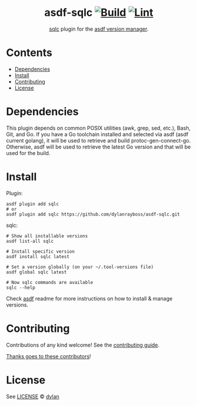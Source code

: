 <div align="center">

# asdf-sqlc [![Build](https://github.com/dylanrayboss/asdf-sqlc/actions/workflows/build.yml/badge.svg)](https://github.com/dylanrayboss/asdf-sqlc/actions/workflows/build.yml) [![Lint](https://github.com/dylanrayboss/asdf-sqlc/actions/workflows/lint.yml/badge.svg)](https://github.com/dylanrayboss/asdf-sqlc/actions/workflows/lint.yml)

[sqlc](https://docs.sqlc.dev/en/latest/index.html) plugin for the [asdf version manager](https://asdf-vm.com).

</div>

# Contents

- [Dependencies](#dependencies)
- [Install](#install)
- [Contributing](#contributing)
- [License](#license)

# Dependencies

This plugin depends on common POSIX utilities (awk, grep, sed, etc.), Bash, Git, and Go. If you have a Go toolchain installed and selected via asdf (asdf current golang), it will be used to retrieve and build protoc-gen-connect-go. Otherwise, asdf will be used to retrieve the latest Go version and that will be used for the build.

# Install

Plugin:

```shell
asdf plugin add sqlc
# or
asdf plugin add sqlc https://github.com/dylanrayboss/asdf-sqlc.git
```

sqlc:

```shell
# Show all installable versions
asdf list-all sqlc

# Install specific version
asdf install sqlc latest

# Set a version globally (on your ~/.tool-versions file)
asdf global sqlc latest

# Now sqlc commands are available
sqlc --help
```

Check [asdf](https://github.com/asdf-vm/asdf) readme for more instructions on how to
install & manage versions.

# Contributing

Contributions of any kind welcome! See the [contributing guide](contributing.md).

[Thanks goes to these contributors](https://github.com/dylanrayboss/asdf-sqlc/graphs/contributors)!

# License

See [LICENSE](LICENSE) © [dylan](https://github.com/dylanrayboss/)

